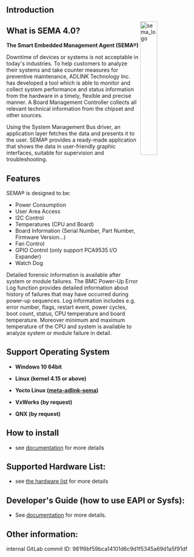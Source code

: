 ## Introduction



<img src="https://cdn.adlinktech.com/webupd/en/Upload/ProductNews/logo_sema.png" alt="sema_logo" width="30%" align="right"  />

## What is SEMA 4.0?

**The Smart Embedded Management Agent (SEMA®)** 

Downtime of devices or systems is not acceptable in today's industries. To help customers to analyze their 
systems and take counter measures for preventive maintenance, ADLINK Technology Inc. has developed a tool which is able to monitor and collect system performance and status information from the hardware in a timely, flexible and precise manner. A Board Management Controller collects all relevant technical information from the chipset and other sources.

Using the System Management Bus driver, an application layer fetches the data and presents it to the user. 
SEMA® provides a ready-made application that shows the data in user-friendly graphic interfaces, suitable 
for supervision and troubleshooting.



Features
----------

SEMA® is designed to be:

* Power Consumption
* User Area Access
* I2C Control 
* Temperatures (CPU and Board)
* Board Information (Serial Number, Part Number, Firmware Version...)
* Fan Control
* GPIO Control (only support PCA9535 I/O Expander)
* Watch Dog  


Detailed forensic information is available after system or module failures. The BMC Power-Up Error Log function provides detailed information about history of failures that may have occurred during power-up sequences. Log information includes e.g. error number, flags, restart event, power cycles, boot count, status, CPU temperature and board temperature. Moreover minimum and maximum temperature of the CPU and system is available to analyze system or module failure in detail.



Support Operating System
--------------------------
* **Windows 10 64bit**

* **Linux (kernel 4.15 or above)**
  
* **Yocto Linux ([meta-adlink-sema](https://github.com/ADLINK/meta-adlink-sema/tree/sema4.0))**  

* **VxWorks (by request)** 
* **QNX (by request)**


## How to install
* see [documentation](https://adlinktech.github.io/sema-doc/#/source/HowToInstallSEMA?id=ubuntu-linux) for more details

## Supported Hardware List:
* see [the hardware list](https://adlinktech.github.io/sema-doc/#/source/SupportedHardware) for more details

## Developer's Guide (how to use EAPI or Sysfs): 
* See [documentation](https://adlinktech.github.io/sema-doc/#/source/DeveloperGuide) for more details.

   
## Other information:
internal GitLab commit ID: 981f6bf59bca14101d6c9d1f5345a69d1a5f91df

